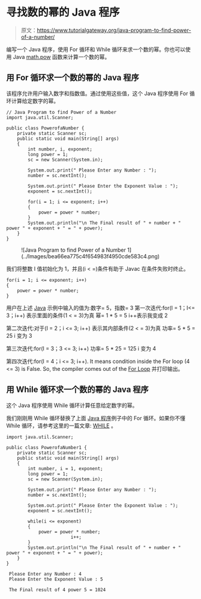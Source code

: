 # 寻找数的幂的 Java 程序

> 原文：<https://www.tutorialgateway.org/java-program-to-find-power-of-a-number/>

编写一个 Java 程序，使用 For 循环和 While 循环来求一个数的幂。你也可以使用 Java [math.pow](https://www.tutorialgateway.org/java-pow-function/) 函数来计算一个数的幂。

## 用 For 循环求一个数的幂的 Java 程序

该程序允许用户输入数字和指数值。通过使用这些值，这个 Java 程序使用 For 循环计算给定数字的幂。

```
// Java Program to find Power of a Number
import java.util.Scanner;

public class PowerofaNumber {
	private static Scanner sc;
	public static void main(String[] args) 
	{
		int number, i, exponent;
		long power = 1;
		sc = new Scanner(System.in);

		System.out.print(" Please Enter any Number : ");
		number = sc.nextInt();	

		System.out.print(" Please Enter the Exponent Value : ");
		exponent = sc.nextInt();	

		for(i = 1; i <= exponent; i++)
		{
			power = power * number;
		}
		System.out.println("\n The Final result of " + number + " power " + exponent + " = " + power);
	}
}
```

<figure class="wp-block-image">![Java Program to find Power of a Number 1](../Images/bea66ea775c4f654983f4950cde583c4.png)</figure>

我们将整数 I 值初始化为 1，并且(i < =)条件有助于 Javac 在条件失败时终止。

```
for(i = 1; i <= exponent; i++)
{
	power = power * number;
}
```

用户在上述 [Java](https://www.tutorialgateway.org/java-tutorial/) 示例中输入的值为:数字= 5，指数= 3
第一次迭代:for(I = 1；I<= 3；i++)
表示里面的条件(1 < = 3)为真
幂= 1 * 5 = 5
i++表示我变成 2

第二次迭代:对于(I = 2；i <= 3; i++)
表示其内部条件(2 < = 3)为真
功率= 5 * 5 = 25
i 变为 3

第三次迭代:for(I = 3；3 <= 3; i++)
功率= 5 * 25 = 125
i 变为 4

第四次迭代:for(I = 4；i <= 3; i++). It means condition inside the For loop (4 <= 3) is False. So, the compiler comes out of the [For Loop](https://www.tutorialgateway.org/java-for-loop/) 并打印输出。

## 用 While 循环求一个数的幂的 Java 程序

这个 Java 程序使用 While 循环计算任意给定数字的幂。

我们刚刚用 While 循环替换了上面 [Java 程序](https://www.tutorialgateway.org/learn-java-programs/)例子中的 For 循环。如果你不懂 While 循环，请参考这里的一篇文章: [WHILE](https://www.tutorialgateway.org/java-while-loop/ "C While Loop") 。

```
import java.util.Scanner;

public class PowerofaNumber1 {
	private static Scanner sc;
	public static void main(String[] args) 
	{
		int number, i = 1, exponent;
		long power = 1;
		sc = new Scanner(System.in);

		System.out.print(" Please Enter any Number : ");
		number = sc.nextInt();	

		System.out.print(" Please Enter the Exponent Value : ");
		exponent = sc.nextInt();	

		while(i <= exponent)
		{
			power = power * number;
                        i++;
		}
		System.out.println("\n The Final result of " + number + " power " + exponent + " = " + power);
	}
}
```

```
 Please Enter any Number : 4
 Please Enter the Exponent Value : 5

 The Final result of 4 power 5 = 1024
```